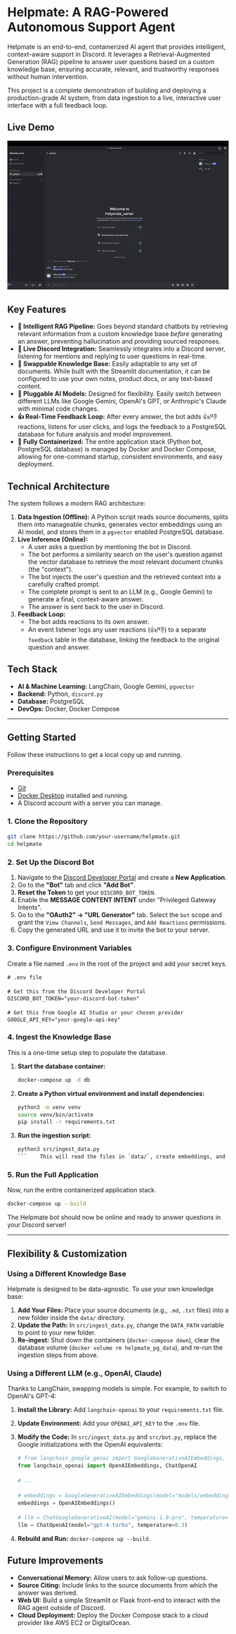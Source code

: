 # Helpmate: A RAG-Powered Autonomous Support Agent

Helpmate is an end-to-end, containerized AI agent that provides intelligent, context-aware support in Discord. It leverages a Retrieval-Augmented Generation (RAG) pipeline to answer user questions based on a custom knowledge base, ensuring accurate, relevant, and trustworthy responses without human intervention.

This project is a complete demonstration of building and deploying a production-grade AI system, from data ingestion to a live, interactive user interface with a full feedback loop.

## Live Demo

![Demo Image](https://github.com/kietn20/helpmate/blob/main/demo.gif)

## Key Features

-   **🤖 Intelligent RAG Pipeline:** Goes beyond standard chatbots by retrieving relevant information from a custom knowledge base *before* generating an answer, preventing hallucination and providing sourced responses.
-   **💬 Live Discord Integration:** Seamlessly integrates into a Discord server, listening for mentions and replying to user questions in real-time.
-   **🧠 Swappable Knowledge Base:** Easily adaptable to any set of documents. While built with the Streamlit documentation, it can be configured to use your own notes, product docs, or any text-based content.
-   **🔌 Pluggable AI Models:** Designed for flexibility. Easily switch between different LLMs like Google Gemini, OpenAI's GPT, or Anthropic's Claude with minimal code changes.
-   **👍 Real-Time Feedback Loop:** After every answer, the bot adds 👍/👎 reactions, listens for user clicks, and logs the feedback to a PostgreSQL database for future analysis and model improvement.
-   **🐳 Fully Containerized:** The entire application stack (Python bot, PostgreSQL database) is managed by Docker and Docker Compose, allowing for one-command startup, consistent environments, and easy deployment.

## Technical Architecture

The system follows a modern RAG architecture:

1.  **Data Ingestion (Offline):** A Python script reads source documents, splits them into manageable chunks, generates vector embeddings using an AI model, and stores them in a `pgvector` enabled PostgreSQL database.
2.  **Live Inference (Online):**
    -   A user asks a question by mentioning the bot in Discord.
    -   The bot performs a similarity search on the user's question against the vector database to retrieve the most relevant document chunks (the "context").
    -   The bot injects the user's question and the retrieved context into a carefully crafted prompt.
    -   The complete prompt is sent to an LLM (e.g., Google Gemini) to generate a final, context-aware answer.
    -   The answer is sent back to the user in Discord.
3.  **Feedback Loop:**
    -   The bot adds reactions to its own answer.
    -   An event listener logs any user reactions (👍/👎) to a separate `feedback` table in the database, linking the feedback to the original question and answer.

## Tech Stack

-   **AI & Machine Learning:** LangChain, Google Gemini, `pgvector`
-   **Backend:** Python, `discord.py`
-   **Database:** PostgreSQL
-   **DevOps:** Docker, Docker Compose

---

## Getting Started

Follow these instructions to get a local copy up and running.

### Prerequisites

-   [Git](https://git-scm.com/)
-   [Docker Desktop](https://www.docker.com/products/docker-desktop/) installed and running.
-   A Discord account with a server you can manage.

### 1. Clone the Repository

```bash
git clone https://github.com/your-username/helpmate.git
cd helpmate
```

### 2. Set Up the Discord Bot

1.  Navigate to the [Discord Developer Portal](https://discord.com/developers/applications) and create a **New Application**.
2.  Go to the **"Bot"** tab and click **"Add Bot"**.
3.  **Reset the Token** to get your `DISCORD_BOT_TOKEN`.
4.  Enable the **MESSAGE CONTENT INTENT** under "Privileged Gateway Intents".
5.  Go to the **"OAuth2" -> "URL Generator"** tab. Select the `bot` scope and grant the `View Channels`, `Send Messages`, and `Add Reactions` permissions.
6.  Copy the generated URL and use it to invite the bot to your server.

### 3. Configure Environment Variables

Create a file named `.env` in the root of the project and add your secret keys.

```env
# .env file

# Get this from the Discord Developer Portal
DISCORD_BOT_TOKEN="your-discord-bot-token"

# Get this from Google AI Studio or your chosen provider
GOOGLE_API_KEY="your-google-api-key"
```

### 4. Ingest the Knowledge Base

This is a one-time setup step to populate the database.

1.  **Start the database container:**
    ```bash
    docker-compose up -d db
    ```
2.  **Create a Python virtual environment and install dependencies:**
    ```bash
    python3 -m venv venv
    source venv/bin/activate
    pip install -r requirements.txt
    ```
3.  **Run the ingestion script:**
    ```bash
    python3 src/ingest_data.py
    ```    This will read the files in `data/`, create embeddings, and store them in the database.

### 5. Run the Full Application

Now, run the entire containerized application stack.

```bash
docker-compose up --build
```

The Helpmate bot should now be online and ready to answer questions in your Discord server!

---

## Flexibility & Customization

### Using a Different Knowledge Base

Helpmate is designed to be data-agnostic. To use your own knowledge base:

1.  **Add Your Files:** Place your source documents (e.g., `.md`, `.txt` files) into a new folder inside the `data/` directory.
2.  **Update the Path:** In `src/ingest_data.py`, change the `DATA_PATH` variable to point to your new folder.
3.  **Re-ingest:** Shut down the containers (`docker-compose down`), clear the database volume (`docker volume rm helpmate_pg_data`), and re-run the ingestion steps from above.

### Using a Different LLM (e.g., OpenAI, Claude)

Thanks to LangChain, swapping models is simple. For example, to switch to OpenAI's GPT-4:

1.  **Install the Library:** Add `langchain-openai` to your `requirements.txt` file.
2.  **Update Environment:** Add your `OPENAI_API_KEY` to the `.env` file.
3.  **Modify the Code:** In `src/ingest_data.py` and `src/bot.py`, replace the Google initializations with the OpenAI equivalents:

    ```python
    # from langchain_google_genai import GoogleGenerativeAIEmbeddings, ChatGoogleGenerativeAI
    from langchain_openai import OpenAIEmbeddings, ChatOpenAI

    # ...

    # embeddings = GoogleGenerativeAIEmbeddings(model="models/embedding-001")
    embeddings = OpenAIEmbeddings()

    # llm = ChatGoogleGenerativeAI(model="gemini-1.0-pro", temperature=0.3)
    llm = ChatOpenAI(model="gpt-4-turbo", temperature=0.3)
    ```

4.  **Rebuild and Run:** `docker-compose up --build`.

## Future Improvements

-   **Conversational Memory:** Allow users to ask follow-up questions.
-   **Source Citing:** Include links to the source documents from which the answer was derived.
-   **Web UI:** Build a simple Streamlit or Flask front-end to interact with the RAG agent outside of Discord.
-   **Cloud Deployment:** Deploy the Docker Compose stack to a cloud provider like AWS EC2 or DigitalOcean.